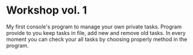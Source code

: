 # Workshop vol. 1
My first console's program to manage your own private tasks.
Program provide to you keep tasks in file, add new and remove old tasks.
In every moment you can check your all tasks by choosing properly method in the program.
